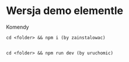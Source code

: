 # Wersja demo elementle

Komendy

```
cd <folder> && npm i (by zainstalowac)


cd <folder> && npm run dev (by uruchomic)

```

